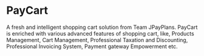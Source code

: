 PayCart
=======

A fresh and intelligent shopping cart  solution from Team JPayPlans. PayCart is enriched with various advanced features of shopping cart, like, Products Management, Cart Management, Professional Taxation and Discounting, Professional Invoicing System, Payment gateway Empowerment etc.
